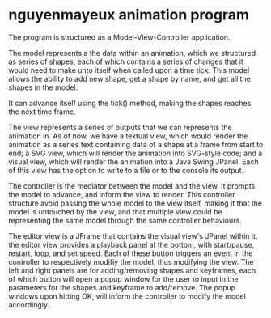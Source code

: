 # nguyenmayeux animation program

The program is structured as a Model-View-Controller application.

The model represents a the data within an animation, which we structured as series of shapes, each of which contains a series of changes that it would need to make unto itself when called upon a time tick. This model allows the ability to add new shape, get a shape by name, and get all the shapes in the model. 

It can advance itself using the tick() method, making the shapes reaches the next time frame.

The view represents a series of outputs that we can represents the animation in. As of now, we have a textual view, which would render the animation as a series text containing data of a shape at a frame from start to end; a SVG view, which will render the animation into SVG-style code; and a visual view, which will render the animation into a Java Swing JPanel. Each of this view has the option to write to a file or to the console its output.

The controller is the mediator between the model and the view. It prompts the model to advance, and inform the view to render. This controller structure avoid passing the whole model to the view itself, making it that the model is untouched by the view, and that multiple view could be representing the same model through the same controller behaviours.

The editor view is a JFrame that contains the visual view's JPanel within it. the editor view provides a playback panel at the bottom, with start/pause, restart, loop, and set speed. Each of these button triggers an event in the controller to respectively modifiy the model, thus modifying the view. The left and right panels are for adding/removing shapes and keyframes, each of which button will open a popup window for the user to input in the parameters for the shapes and keyframe to add/remove. The popup windows upon hitting OK, will inform the controller to modify the model accordingly.